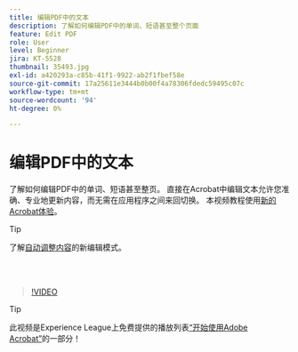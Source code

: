 ```yaml
---
title: 编辑PDF中的文本
description: 了解如何编辑PDF中的单词、短语甚至整个页面
feature: Edit PDF
role: User
level: Beginner
jira: KT-5528
thumbnail: 35493.jpg
exl-id: a420293a-c85b-41f1-9922-ab2f1fbef58e
source-git-commit: 17a25611e3444b0b00f4a78306fdedc59495c07c
workflow-type: tm+mt
source-wordcount: '94'
ht-degree: 0%

---
```


# 编辑PDF中的文本

了解如何编辑PDF中的单词、短语甚至整页。 直接在Acrobat中编辑文本允许您准确、专业地更新内容，而无需在应用程序之间来回切换。 本视频教程使用[新的Acrobat体验](new-workspace.md)。

>[!TIP]
>
>了解[自动调整内容](auto-adjust-layout.md)的新编辑模式。

<br> 

>[!VIDEO](https://video.tv.adobe.com/v/35493?enablevpops&quality=12&learn=on&hidetitle=true)

>[!TIP]
>
>此视频是Experience League上免费提供的播放列表[“开始使用Adobe Acrobat”](https://experienceleague.adobe.com/en/playlists/acrobat-get-started-business-users)的一部分！
